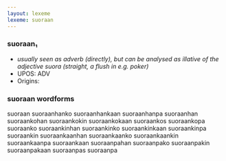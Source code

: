 ```yaml
---
layout: lexeme
lexeme: suoraan
---
```


###  suoraan₁

* _usually seen as adverb (directly), but can be analysed as illative of the adjective *suora* (straight, a flush in e.g. poker)_
* UPOS:  ADV
* Origins: 


### suoraan wordforms

suoraan
suoraanhanko
suoraanhankaan
suoraanhanpa
suoraanhan
suoraankohan
suoraankokin
suoraankokaan
suoraankos
suoraankopa
suoraanko
suoraankinhan
suoraankinko
suoraankinkaan
suoraankinpa
suoraankin
suoraankaanhan
suoraankaanko
suoraankaankin
suoraankaanpa
suoraankaan
suoraanpahan
suoraanpako
suoraanpakin
suoraanpakaan
suoraanpas
suoraanpa

